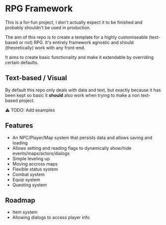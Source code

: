 # RPG Framework

This is a for-fun project, I don't actually expect it to be finished and probably shouldn't be used in production.

The aim of this repo is to create a template for a highly customiseable (text-based or not) RPG. It's entirely framework agnostic and should (theoretically) work with any front-end.

It aims to create basic functionality and make it extendable by overriding certain defaults.

## Text-based / Visual

By default this repo only deals with data and text, but exactly because it has been kept so basic it **should** also work when trying to make a non text-based project.

⚠️ TODO: Add examples

## Features

- An NPC/Player/Map system that persists data and allows saving and loading
- Allows setting and reading flags to dynamically show/hide events/maps/actors/dialogs
- Simple leveling up
- Moving accross maps
- Flexible status system
- Combat system
- Equip system
- Questing system

## Roadmap

- Item system
- Allowing dialogs to access player info
